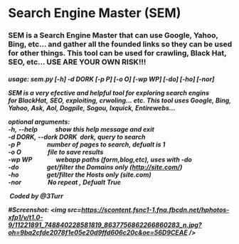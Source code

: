 # Search Engine Master (SEM)
<h3>
SEM is a Search Engine Master that can use Google, Yahoo, Bing, etc... and gather all the founded links so they can be used for other things.
This tool can be used for crawling, Black Hat, SEO, etc...
USE ARE YOUR OWN RISK!!!
<h5>
usage:&nbsp;sem.py&nbsp;[-h]&nbsp;-d&nbsp;DORK&nbsp;[-p&nbsp;P]&nbsp;[-o&nbsp;O]&nbsp;[-wp&nbsp;WP]&nbsp;[-do]&nbsp;[-ho]&nbsp;[-nor]

SEM&nbsp;is&nbsp;a&nbsp;very&nbsp;efective&nbsp;and&nbsp;helpful&nbsp;tool&nbsp;for&nbsp;exploring&nbsp;search&nbsp;engins
for&nbsp;BlackHat,&nbsp;SEO,&nbsp;exploiting,&nbsp;crwoling...&nbsp;etc.&nbsp;This&nbsp;tool&nbsp;uses&nbsp;Google,&nbsp;Bing,
Yahoo,&nbsp;Ask,&nbsp;Aol,&nbsp;Dogpile,&nbsp;Sogou,&nbsp;Ixquick,&nbsp;Entirewebs...

optional&nbsp;arguments:
&nbsp;&nbsp;<br>-h,&nbsp;--help&nbsp;&nbsp;&nbsp;&nbsp;&nbsp;&nbsp;&nbsp;&nbsp;&nbsp;&nbsp;&nbsp;&nbsp;show&nbsp;this&nbsp;help&nbsp;message&nbsp;and&nbsp;exit
&nbsp;&nbsp;<br>-d&nbsp;DORK,&nbsp;--dork&nbsp;DORK&nbsp;&nbsp;dork,&nbsp;query&nbsp;to&nbsp;search
&nbsp;&nbsp;<br>-p&nbsp;P&nbsp;&nbsp;&nbsp;&nbsp;&nbsp;&nbsp;&nbsp;&nbsp;&nbsp;&nbsp;&nbsp;&nbsp;&nbsp;&nbsp;&nbsp;&nbsp;&nbsp;&nbsp;number&nbsp;of&nbsp;pages&nbsp;to&nbsp;search,&nbsp;defualt&nbsp;is&nbsp;1
&nbsp;&nbsp;<br>-o&nbsp;O&nbsp;&nbsp;&nbsp;&nbsp;&nbsp;&nbsp;&nbsp;&nbsp;&nbsp;&nbsp;&nbsp;&nbsp;&nbsp;&nbsp;&nbsp;&nbsp;&nbsp;&nbsp;file&nbsp;to&nbsp;save&nbsp;results
&nbsp;&nbsp;<br>-wp&nbsp;WP&nbsp;&nbsp;&nbsp;&nbsp;&nbsp;&nbsp;&nbsp;&nbsp;&nbsp;&nbsp;&nbsp;&nbsp;&nbsp;&nbsp;&nbsp;&nbsp;webapp&nbsp;paths&nbsp;(form,blog,etc),&nbsp;uses&nbsp;with&nbsp;-do
&nbsp;&nbsp;<br>-do&nbsp;&nbsp;&nbsp;&nbsp;&nbsp;&nbsp;&nbsp;&nbsp;&nbsp;&nbsp;&nbsp;&nbsp;&nbsp;&nbsp;&nbsp;&nbsp;&nbsp;&nbsp;&nbsp;get/filter&nbsp;the&nbsp;Domains&nbsp;only&nbsp;(http://site.com/)
&nbsp;&nbsp;<br>-ho&nbsp;&nbsp;&nbsp;&nbsp;&nbsp;&nbsp;&nbsp;&nbsp;&nbsp;&nbsp;&nbsp;&nbsp;&nbsp;&nbsp;&nbsp;&nbsp;&nbsp;&nbsp;&nbsp;get/filter&nbsp;the&nbsp;Hosts&nbsp;only&nbsp;(site.com)
&nbsp;&nbsp;<br>-nor&nbsp;&nbsp;&nbsp;&nbsp;&nbsp;&nbsp;&nbsp;&nbsp;&nbsp;&nbsp;&nbsp;&nbsp;&nbsp;&nbsp;&nbsp;&nbsp;&nbsp;&nbsp;No&nbsp;repeat&nbsp;,&nbsp;Defualt&nbsp;True

&nbsp;Coded&nbsp;by&nbsp;@3Turr

#Screenshot:
<img src=https://scontent.fsnc1-1.fna.fbcdn.net/hphotos-xfp1/v/t1.0-9/11221891_748840228581819_8637756862266860283_n.jpg?oh=9ba2cfde2078f1e05e20d9ffd606c20c&oe=56D9CEAE />
